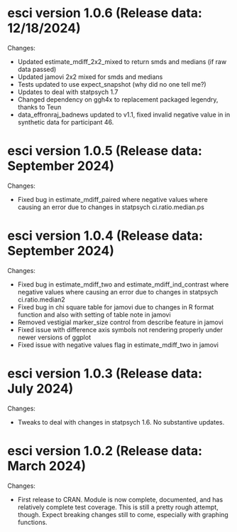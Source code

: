 esci version 1.0.6 (Release data: 12/18/2024)
===========

Changes:
* Updated estimate_mdiff_2x2_mixed to return smds and medians (if raw data passed)
* Updated jamovi 2x2 mixed for smds and medians
* Tests updated to use expect_snapshot (why did no one tell me?)
* Updates to deal with statpsych 1.7
* Changed dependency on ggh4x to replacement packaged legendry, thanks to Teun
* data_effronraj_badnews updated to v1.1, fixed invalid negative value in
in synthetic data for participant 46.


esci version 1.0.5 (Release data: September 2024)
===========

Changes:

* Fixed bug in estimate_mdiff_paired where negative
values where causing an error due to changes in statpsych ci.ratio.median.ps


esci version 1.0.4 (Release data: September 2024)
===========

Changes:

* Fixed bug in estimate_mdiff_two and estimate_mdiff_ind_contrast where negative
values where causing an error due to changes in statpsych ci.ratio.median2
* Fixed bug in chi square table for jamovi due to changes in R format function
and also with setting of table note in jamovi
* Removed vestigial marker_size control from describe feature in jamovi
* Fixed issue with difference axis symbols not rendering properly under newer
versions of ggplot
* Fixed issue with negative values flag in estimate_mdiff_two in jamovi


esci version 1.0.3 (Release data: July 2024)
===========

Changes:

* Tweaks to deal with changes in statpsych 1.6. No substantive updates.  



esci version 1.0.2 (Release data: March 2024)
===========

Changes:

* First release to CRAN. Module is now complete, documented, and has relatively
complete test coverage.  This is still a pretty rough attempt, though.  Expect 
breaking changes still to come, especially with graphing functions.
